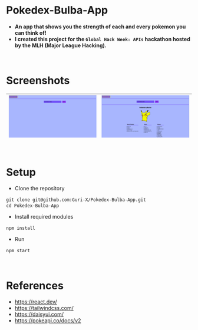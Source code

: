 # Pokedex-Bulba-App

- **An app that shows you the strength of each and every pokemon you can think of!**
- **I created this project for the `Global Hack Week: APIs` hackathon hosted by the MLH (Major League Hacking).**

<br/>

# Screenshots

|![Preview 1](/screenshots/1.png)|![Preview 2](/screenshots/2.png)|
|------|------|

<br/>

# Setup

- Clone the repository
```
git clone git@github.com:Guri-X/Pokedex-Bulba-App.git
cd Pokedex-Bulba-App
```

- Install required modules
```
npm install
```

- Run
```
npm start
```

<br/>

# References

- https://react.dev/
- https://tailwindcss.com/
- https://daisyui.com/
- https://pokeapi.co/docs/v2
